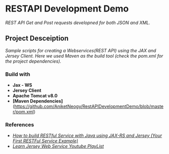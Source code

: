 # RESTAPI Development Demo

*REST API Get and Post requests developned for both JSON and XML.*

## Project Desceiption

*Sample scripts for creating a Webservices(REST API) using the JAX and Jersey Client. Here we used Maven as the build tool (check the pom.xml for the project dependencies).*

### Build with

- **Jax - WS**
- **Jersey Client**
- **Apache Tomcat v8.0**
- **[Maven Dependencies]**(https://github.com/AniketNeogy/RestAPIDevelopmentDemo/blob/master/pom.xml)

### References

- [*How to build RESTful Service with Java using JAX-RS and Jersey (Your First RESTFul Service Example)*](https://crunchify.com/how-to-build-restful-service-with-java-using-jax-rs-and-jersey/)
- [*Learn Jersey Web Service Youtube PlayList*](https://www.youtube.com/watch?v=rk-Sg7Ml6xQ&list=PL050q0IOLhgFN2N-rtlmpLDtt7ayBTpsb)
